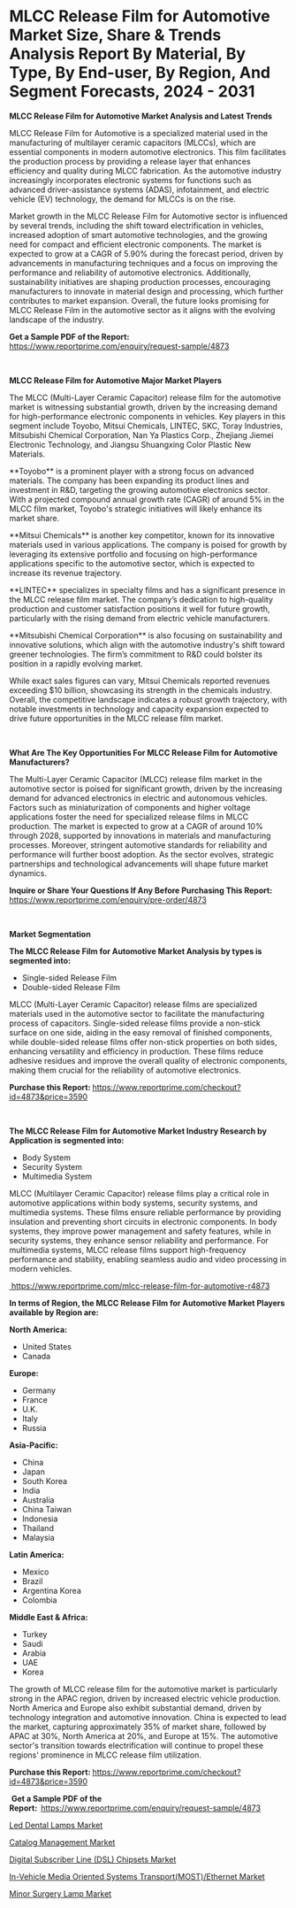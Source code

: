 <p><h1>MLCC Release Film for Automotive Market Size, Share & Trends Analysis Report By Material, By Type, By End-user, By Region, And Segment Forecasts, 2024 - 2031</h1></p><p><strong>MLCC Release Film for Automotive Market Analysis and Latest Trends</strong></p>
<p><p>MLCC Release Film for Automotive is a specialized material used in the manufacturing of multilayer ceramic capacitors (MLCCs), which are essential components in modern automotive electronics. This film facilitates the production process by providing a release layer that enhances efficiency and quality during MLCC fabrication. As the automotive industry increasingly incorporates electronic systems for functions such as advanced driver-assistance systems (ADAS), infotainment, and electric vehicle (EV) technology, the demand for MLCCs is on the rise.</p><p>Market growth in the MLCC Release Film for Automotive sector is influenced by several trends, including the shift toward electrification in vehicles, increased adoption of smart automotive technologies, and the growing need for compact and efficient electronic components. The market is expected to grow at a CAGR of 5.90% during the forecast period, driven by advancements in manufacturing techniques and a focus on improving the performance and reliability of automotive electronics. Additionally, sustainability initiatives are shaping production processes, encouraging manufacturers to innovate in material design and processing, which further contributes to market expansion. Overall, the future looks promising for MLCC Release Film in the automotive sector as it aligns with the evolving landscape of the industry.</p></p>
<p><strong>Get a Sample PDF of the Report:&nbsp;</strong> <a href="https://www.reportprime.com/enquiry/request-sample/4873">https://www.reportprime.com/enquiry/request-sample/4873</a></p>
<p>&nbsp;</p>
<p><strong>MLCC Release Film for Automotive Major Market Players</strong></p>
<p><p>The MLCC (Multi-Layer Ceramic Capacitor) release film for the automotive market is witnessing substantial growth, driven by the increasing demand for high-performance electronic components in vehicles. Key players in this segment include Toyobo, Mitsui Chemicals, LINTEC, SKC, Toray Industries, Mitsubishi Chemical Corporation, Nan Ya Plastics Corp., Zhejiang Jiemei Electronic Technology, and Jiangsu Shuangxing Color Plastic New Materials.</p><p>**Toyobo** is a prominent player with a strong focus on advanced materials. The company has been expanding its product lines and investment in R&D, targeting the growing automotive electronics sector. With a projected compound annual growth rate (CAGR) of around 5% in the MLCC film market, Toyobo's strategic initiatives will likely enhance its market share.</p><p>**Mitsui Chemicals** is another key competitor, known for its innovative materials used in various applications. The company is poised for growth by leveraging its extensive portfolio and focusing on high-performance applications specific to the automotive sector, which is expected to increase its revenue trajectory.</p><p>**LINTEC** specializes in specialty films and has a significant presence in the MLCC release film market. The company’s dedication to high-quality production and customer satisfaction positions it well for future growth, particularly with the rising demand from electric vehicle manufacturers.</p><p>**Mitsubishi Chemical Corporation** is also focusing on sustainability and innovative solutions, which align with the automotive industry's shift toward greener technologies. The firm’s commitment to R&D could bolster its position in a rapidly evolving market.</p><p>While exact sales figures can vary, Mitsui Chemicals reported revenues exceeding $10 billion, showcasing its strength in the chemicals industry. Overall, the competitive landscape indicates a robust growth trajectory, with notable investments in technology and capacity expansion expected to drive future opportunities in the MLCC release film market.</p></p>
<p>&nbsp;</p>
<p><strong>What Are The Key Opportunities For MLCC Release Film for Automotive Manufacturers?</strong></p>
<p><p>The Multi-Layer Ceramic Capacitor (MLCC) release film market in the automotive sector is poised for significant growth, driven by the increasing demand for advanced electronics in electric and autonomous vehicles. Factors such as miniaturization of components and higher voltage applications foster the need for specialized release films in MLCC production. The market is expected to grow at a CAGR of around 10% through 2028, supported by innovations in materials and manufacturing processes. Moreover, stringent automotive standards for reliability and performance will further boost adoption. As the sector evolves, strategic partnerships and technological advancements will shape future market dynamics.</p></p>
<p><strong>Inquire or Share Your Questions If Any Before Purchasing This Report:</strong> <a href="https://www.reportprime.com/enquiry/pre-order/4873">https://www.reportprime.com/enquiry/pre-order/4873</a></p>
<p>&nbsp;</p>
<p><strong>Market Segmentation</strong></p>
<p><strong>The MLCC Release Film for Automotive Market Analysis by types is segmented into:</strong></p>
<p><ul><li>Single-sided Release Film</li><li>Double-sided Release Film</li></ul></p>
<p><p>MLCC (Multi-Layer Ceramic Capacitor) release films are specialized materials used in the automotive sector to facilitate the manufacturing process of capacitors. Single-sided release films provide a non-stick surface on one side, aiding in the easy removal of finished components, while double-sided release films offer non-stick properties on both sides, enhancing versatility and efficiency in production. These films reduce adhesive residues and improve the overall quality of electronic components, making them crucial for the reliability of automotive electronics.</p></p>
<p><strong>Purchase this Report:&nbsp;</strong><a href="https://www.reportprime.com/checkout?id=4873&price=3590">https://www.reportprime.com/checkout?id=4873&price=3590</a></p>
<p>&nbsp;</p>
<p><strong>The MLCC Release Film for Automotive Market Industry Research by Application is segmented into:</strong></p>
<p><ul><li>Body System</li><li>Security System</li><li>Multimedia System</li></ul></p>
<p><p>MLCC (Multilayer Ceramic Capacitor) release films play a critical role in automotive applications within body systems, security systems, and multimedia systems. These films ensure reliable performance by providing insulation and preventing short circuits in electronic components. In body systems, they improve power management and safety features, while in security systems, they enhance sensor reliability and performance. For multimedia systems, MLCC release films support high-frequency performance and stability, enabling seamless audio and video processing in modern vehicles.</p></p>
<p><a href="https://www.reportprime.com/mlcc-release-film-for-automotive-r4873">&nbsp;https://www.reportprime.com/mlcc-release-film-for-automotive-r4873</a></p>
<p><strong>In terms of Region, the MLCC Release Film for Automotive Market Players available by Region are:</strong></p>
<p>
    <p> <strong> North America: </strong>
        <ul>
            <li>United States</li>
            <li>Canada</li>
        </ul>
        </p> 
    <p> <strong> Europe: </strong>
        <ul>
            <li>Germany</li>
            <li>France</li>
            <li>U.K.</li>
            <li>Italy</li>
            <li>Russia</li>
        </ul>
        </p> 
    <p> <strong> Asia-Pacific: </strong>
        <ul>
            <li>China</li>
            <li>Japan</li>
            <li>South Korea</li>
            <li>India</li>
            <li>Australia</li>
            <li>China Taiwan</li>
            <li>Indonesia</li>
            <li>Thailand</li>
            <li>Malaysia</li>
        </ul>
        </p> 
    <p> <strong> Latin America: </strong>
        <ul>
            <li>Mexico</li>
            <li>Brazil</li>
            <li>Argentina Korea</li>
            <li>Colombia</li>
        </ul>
        </p> 
    <p> <strong> Middle East & Africa: </strong>
        <ul>
            <li>Turkey</li>
            <li>Saudi</li>
            <li>Arabia</li>
            <li>UAE</li>
            <li>Korea</li>
        </ul>
    </p>
    </p>
<p><p>The growth of MLCC release film for the automotive market is particularly strong in the APAC region, driven by increased electric vehicle production. North America and Europe also exhibit substantial demand, driven by technology integration and automotive innovation. China is expected to lead the market, capturing approximately 35% of market share, followed by APAC at 30%, North America at 20%, and Europe at 15%. The automotive sector's transition towards electrification will continue to propel these regions' prominence in MLCC release film utilization.</p></p>
<p><strong>Purchase this Report: </strong><a href="https://www.reportprime.com/checkout?id=4873&price=3590">https://www.reportprime.com/checkout?id=4873&price=3590</a></p>
<p>&nbsp;<strong>Get a Sample PDF of the Report:&nbsp;&nbsp;</strong><a href="https://www.reportprime.com/enquiry/request-sample/4873">https://www.reportprime.com/enquiry/request-sample/4873</a></p>
<p><strong></strong></p>
<p><p><a href="https://www.linkedin.com/pulse/led-dental-lamps-industry-sector-new-technologies-market-enn2e?trackingId=IjB4ZDURSDiTTT7YMVfqKA%3D%3D">Led Dental Lamps Market</a></p><p><a href="https://www.linkedin.com/pulse/global-perspectives-catalog-management-market-trends-challenges-ehwse?trackingId=FD2CEXrTRTOZwwaIIwCPmQ%3D%3D">Catalog Management Market</a></p><p><a href="https://issuu.com/reportprime-2/docs/digital-subscriber-line-dsl-chipset_1105f092a915f0">Digital Subscriber Line (DSL) Chipsets Market</a></p><p><a href="https://issuu.com/reportprime-2/docs/in-vehicle-media-oriented-systems-t_e09b5f394fd334">In-Vehicle Media Oriented Systems Transport(MOST)/Ethernet Market</a></p><p><a href="https://www.linkedin.com/pulse/emerging-trends-minor-surgery-lamp-market-global-outlook-qi2ze?trackingId=bZmGMR9jTwS%2BegHix6%2F8WQ%3D%3D">Minor Surgery Lamp Market</a></p></p>